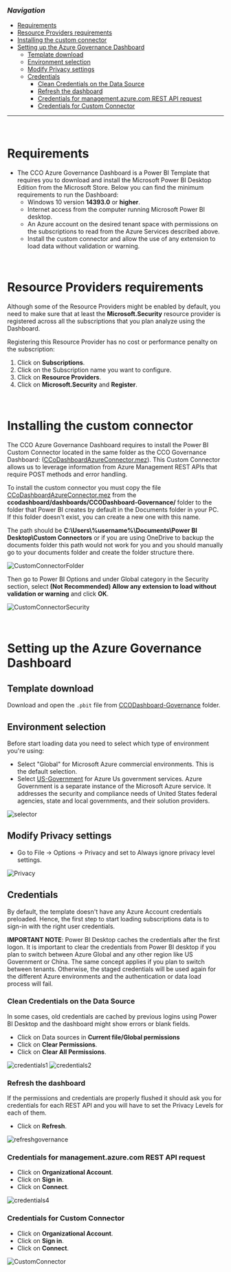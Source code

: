 ### _Navigation_

- [Requirements](#requirements)
- [Resource Providers requirements](#resource-providers-requirements)
- [Installing the custom connector](#installing-the-custom-connector)
- [Setting up the Azure Governance Dashboard](#setting-up-the-azure-governance-dashboard)
  - [Template download](#template-download)
  - [Environment selection](#environment-selection)
  - [Modify Privacy settings](#modify-privacy-settings)
  - [Credentials](#credentials)
    - [Clean Credentials on the Data Source](#clean-credentials-on-the-data-source)
    - [Refresh the dashboard](#refresh-the-dashboard)
    - [Credentials for management.azure.com REST API request](#credentials-for-managementazurecom-rest-api-request)
    - [Credentials for Custom Connector](#credentials-for-custom-connector)

---

<br>

# Requirements

- The CCO Azure Governance Dashboard is a Power BI Template that requires you to download and install the Microsoft Power BI Desktop Edition from the Microsoft Store. Below you can find the minimum requirements to run the Dashboard:
  - Windows 10 version **14393.0** or **higher**.
  - Internet access from the computer running Microsoft Power BI desktop.
  - An Azure account on the desired tenant space with permissions on the subscriptions to read from the Azure Services described above.
  - Install the custom connector and allow the use of any extension to load data without validation or warning.

<br>

# Resource Providers requirements

Although some of the Resource Providers might be enabled by default, you need to make sure that at least the **Microsoft.Security** resource provider is registered across all the  subscriptions that you plan analyze using the Dashboard.

Registering this Resource Provider has no cost or performance penalty on the subscription:

1. Click on **Subscriptions**.
2. Click on the Subscription name you want to configure.
3. Click on **Resource Providers**.
4. Click on **Microsoft.Security** and **Register**.

<br>

# Installing the custom connector

The CCO Azure Governance Dashboard requires to install the Power BI Custom Connector located in the same folder as the CCO Governance Dashboard: ([CCoDashboardAzureConnector.mez][CCoDashboardAzureConnector]). This Custom Connector allows us to leverage information from Azure Management REST APIs that require POST methods and error handling.

To install the custom connector you must copy the file [CCoDashboardAzureConnector.mez][CCoDashboardAzureConnector] from the **ccodashboard/dashboards/CCODashboard-Governance/** folder to the folder that Power BI creates by default in the Documents folder in your PC. If this folder doesn't exist, you can create a new one with this name.

The path should be **C:\Users\\%username%\Documents\Power BI Desktop\Custom Connectors** or if you are using OneDrive to backup the documents folder this path would not work for you and you should manually go to your documents folder and create the folder structure there.

![CustomConnectorFolder][CustomConnectorFolder]

Then go to Power BI Options and under Global category in the Security section, select **(Not Recommended) Allow any extension to load without validation or warning** and click **OK**.

![CustomConnectorSecurity][CustomConnectorSecurity]

<br>

# Setting up the Azure Governance Dashboard

## Template download
Download and open the `.pbit` file from  [CCODashboard-Governance][CCODashboardGovernance] folder.

## Environment selection

Before start loading data you need to select which type of environment you're using:

- Select "Global" for Microsoft Azure commercial environments. This is the default selection.
- Select [US-Government][UsGovernment] for Azure Us government services. Azure Government is a separate instance of the Microsoft Azure service. It addresses the security and compliance needs of United States federal agencies, state and local governments, and their solution providers.

![selector][SelectorGov]

## Modify Privacy settings

- Go to File -> Options -> Privacy and set to Always ignore privacy level settings.

![Privacy][Privacy]

## Credentials

By default, the template doesn't have any Azure Account credentials preloaded. Hence, the first step to start loading subscriptions data is to sign-in with the right user credentials.

**IMPORTANT NOTE**: Power BI Desktop caches the credentials after the first logon. It is important to clear the credentials from Power BI desktop if you plan to switch between Azure Global and any other region like US Government or China. The same concept applies if you plan to switch between tenants. Otherwise, the staged credentials will be used again for the different Azure environments and the authentication or data load process will fail.

### Clean Credentials on the Data Source

In some cases, old credentials are cached by previous logins using Power BI Desktop and the dashboard might show errors or blank fields.

- Click on Data sources in **Current file/Global permissions**
- Click on **Clear Permissions**.
- Click on **Clear All Permissions**.

![credentials1][Credentials1] ![credentials2][Credentials2]

### Refresh the dashboard

If the permissions and credentials are properly flushed it should ask you for credentials for each REST API and you will have to set the Privacy Levels for each of them.

- Click on **Refresh**.

![refreshgovernance][RefreshGovernance]

### Credentials for management.azure.com REST API request

- Click on **Organizational Account**.
- Click on **Sign in**.
- Click on **Connect**.

![credentials4][Credentials4]

### Credentials for Custom Connector

- Click on **Organizational Account**.
- Click on **Sign in**.
- Click on **Connect**.

![CustomConnector][CustomConnector]

<br>


<!-- Docs -->
[UsGovernment]: <https://learn.microsoft.com/en-us/azure/azure-government/documentation-government-developer-guide>

<!-- Images -->
[CustomConnectorFolder]: <./media/customconnectorfolder.PNG>
[CustomConnectorSecurity]: <./media/customconnectorsecurity.PNG>
[SelectorGov]: <./media/selectorGov.PNG>
[Privacy]: <./media/governancePrivacy.png>
[Credentials1]: <./media/Credentials1.png>
[Credentials2]: <./media/Credentials2.png>
[RefreshGovernance]: <./media/refreshgovernance1.png>
[Credentials4]: <./media/Credentials4.png>
[CustomConnector]: <./media/customconnector.PNG>

<!-- References -->
[CCoDashboardAzureConnector]: <https://github.com/Azure/CCOInsights/blob/main/dashboards/CCODashboard-Governance/CcoDashboardAzureConnector.mez>
[CCODashboardGovernance]: <https://github.com/Azure/CCOInsights/tree/main/dashboards/CCODashboard-Governance>
